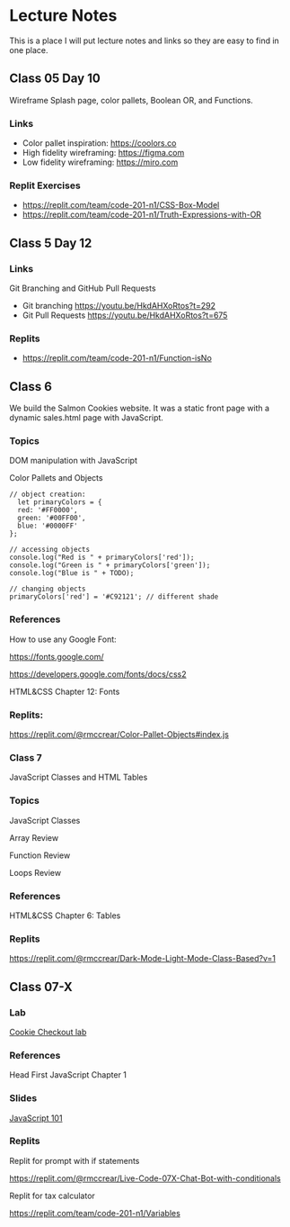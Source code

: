 # Lecture Notes

This is a place I will put lecture notes and links so they are easy to find in one place.

## Class 05 Day 10

Wireframe Splash page, color pallets, Boolean OR, and Functions.

### Links

* Color pallet inspiration: https://coolors.co
* High fidelity wireframing: https://figma.com 
* Low fidelity wireframing: https://miro.com

### Replit Exercises

* https://replit.com/team/code-201-n1/CSS-Box-Model
* https://replit.com/team/code-201-n1/Truth-Expressions-with-OR


## Class 5 Day 12

### Links

Git Branching and GitHub Pull Requests

* Git branching 
https://youtu.be/HkdAHXoRtos?t=292
* Git Pull Requests https://youtu.be/HkdAHXoRtos?t=675

### Replits

* https://replit.com/team/code-201-n1/Function-isNo



## Class 6

We build the Salmon Cookies website. It was a static front page with a dynamic sales.html page with JavaScript.

### Topics

DOM manipulation with JavaScript

Color Pallets and Objects

    // object creation: 
      let primaryColors = {
      red: '#FF0000',
      green: '#00FF00',
      blue: '#0000FF'
    };

    // accessing objects
    console.log("Red is " + primaryColors['red']);
    console.log("Green is " + primaryColors['green']);
    console.log("Blue is " + TODO);

    // changing objects
    primaryColors['red'] = '#C92121'; // different shade

### References

How to use any Google Font:

https://fonts.google.com/

https://developers.google.com/fonts/docs/css2

HTML&CSS Chapter 12: Fonts


### Replits:

https://replit.com/@rmccrear/Color-Pallet-Objects#index.js

### Class 7

  JavaScript Classes and HTML Tables

### Topics

JavaScript Classes

Array Review

Function Review

Loops Review

### References

HTML&CSS Chapter 6: Tables

### Replits

https://replit.com/@rmccrear/Dark-Mode-Light-Mode-Class-Based?v=1


## Class 07-X


### Lab

[Cookie Checkout lab](class-07x/lab.md)


### References

Head First JavaScript Chapter 1

### Slides

[JavaScript 101](class-07x/Javascript-101.pdf)

### Replits

Replit for prompt with if statements

https://replit.com/@rmccrear/Live-Code-07X-Chat-Bot-with-conditionals

Replit for tax calculator

https://replit.com/team/code-201-n1/Variables